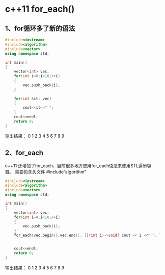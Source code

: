 # c++11 for_each()

## 1、for循环多了新的语法

```c++
#include<iostream>
#include<algorithm>
#include<vector>
using namespace std;

int main()
{
    vector<int> vec;
    for(int i=0;i<10;++i)
    {
        vec.push_back(i);
    }

    for(int &it: vec)
    {
        cout<<it<<" ";
    }
    cout<<endl;
    return 0;
}
```

输出结果：
0 1 2 3 4 5 6 7 8 9

## 2、for_each

c++11 还增加了for_each，目前很多地方使用for_each语法来使用STL遍历容器。
需要包含头文件 #include”algorithm”

```c++
#include<iostream>
#include<algorithm>
#include<vector>
using namespace std;

int main()
{
    vector<int> vec;
    for(int i=0;i<10;++i)
    {
        vec.push_back(i);
    }
    for_each(vec.begin(),vec.end(), [](int i)->void{ cout << i <<" "; }); 


    cout<<endl;
    return 0;
}
```

输出结果：
0 1 2 3 4 5 6 7 8 9